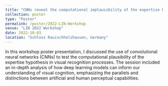 ```yaml
---
title: "CNNs reveal the computational implausibility of the expertise hypothesis"
collection: poster
type: "Poster"
permalink: /poster/2022-LIN-Workshop
venue: "LIN 2022 Workshop"
date: 2022-10-03
location: "Schloss Rauischholzhausen, Germany"
---
```


In this workshop poster presentation, I discussed the use of convolutional neural networks (CNNs) to test the computational plausibility of the expertise hypothesis in visual recognition processes. The session included an in-depth analysis of how deep learning models can inform our understanding of visual cognition, emphasizing the parallels and distinctions between artificial and human perceptual capabilities.